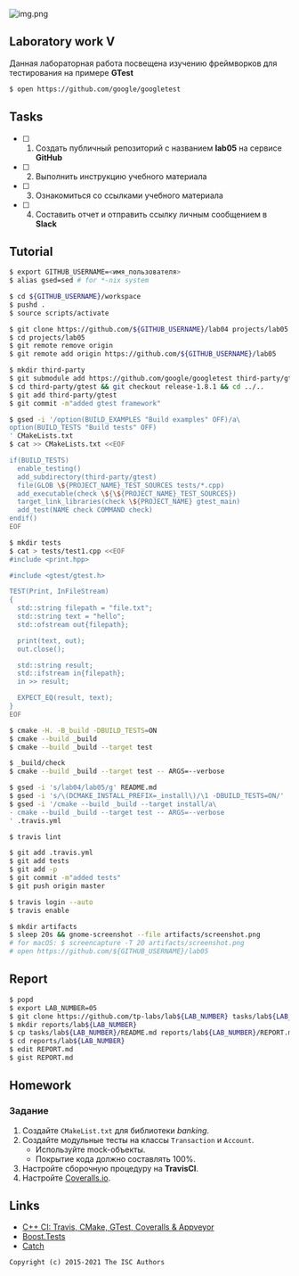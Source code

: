 ![img.png](img.png)

## Laboratory work V

Данная лабораторная работа посвещена изучению фреймворков для тестирования на примере **GTest**

```sh
$ open https://github.com/google/googletest
```

## Tasks

- [ ] 1. Создать публичный репозиторий с названием **lab05** на сервисе **GitHub**
- [ ] 2. Выполнить инструкцию учебного материала
- [ ] 3. Ознакомиться со ссылками учебного материала
- [ ] 4. Составить отчет и отправить ссылку личным сообщением в **Slack**

## Tutorial

```sh
$ export GITHUB_USERNAME=<имя_пользователя>
$ alias gsed=sed # for *-nix system
```

```sh
$ cd ${GITHUB_USERNAME}/workspace
$ pushd .
$ source scripts/activate
```

```sh
$ git clone https://github.com/${GITHUB_USERNAME}/lab04 projects/lab05
$ cd projects/lab05
$ git remote remove origin
$ git remote add origin https://github.com/${GITHUB_USERNAME}/lab05
```

```sh
$ mkdir third-party
$ git submodule add https://github.com/google/googletest third-party/gtest
$ cd third-party/gtest && git checkout release-1.8.1 && cd ../..
$ git add third-party/gtest
$ git commit -m"added gtest framework"
```

```sh
$ gsed -i '/option(BUILD_EXAMPLES "Build examples" OFF)/a\
option(BUILD_TESTS "Build tests" OFF)
' CMakeLists.txt
$ cat >> CMakeLists.txt <<EOF

if(BUILD_TESTS)
  enable_testing()
  add_subdirectory(third-party/gtest)
  file(GLOB \${PROJECT_NAME}_TEST_SOURCES tests/*.cpp)
  add_executable(check \${\${PROJECT_NAME}_TEST_SOURCES})
  target_link_libraries(check \${PROJECT_NAME} gtest_main)
  add_test(NAME check COMMAND check)
endif()
EOF
```

```sh
$ mkdir tests
$ cat > tests/test1.cpp <<EOF
#include <print.hpp>

#include <gtest/gtest.h>

TEST(Print, InFileStream)
{
  std::string filepath = "file.txt";
  std::string text = "hello";
  std::ofstream out{filepath};

  print(text, out);
  out.close();

  std::string result;
  std::ifstream in{filepath};
  in >> result;

  EXPECT_EQ(result, text);
}
EOF
```

```sh
$ cmake -H. -B_build -DBUILD_TESTS=ON
$ cmake --build _build
$ cmake --build _build --target test
```

```sh
$ _build/check
$ cmake --build _build --target test -- ARGS=--verbose
```

```sh
$ gsed -i 's/lab04/lab05/g' README.md
$ gsed -i 's/\(DCMAKE_INSTALL_PREFIX=_install\)/\1 -DBUILD_TESTS=ON/' .travis.yml
$ gsed -i '/cmake --build _build --target install/a\
- cmake --build _build --target test -- ARGS=--verbose
' .travis.yml
```

```sh
$ travis lint
```

```sh
$ git add .travis.yml
$ git add tests
$ git add -p
$ git commit -m"added tests"
$ git push origin master
```

```sh
$ travis login --auto
$ travis enable
```

```sh
$ mkdir artifacts
$ sleep 20s && gnome-screenshot --file artifacts/screenshot.png
# for macOS: $ screencapture -T 20 artifacts/screenshot.png
# open https://github.com/${GITHUB_USERNAME}/lab05
```

## Report

```sh
$ popd
$ export LAB_NUMBER=05
$ git clone https://github.com/tp-labs/lab${LAB_NUMBER} tasks/lab${LAB_NUMBER}
$ mkdir reports/lab${LAB_NUMBER}
$ cp tasks/lab${LAB_NUMBER}/README.md reports/lab${LAB_NUMBER}/REPORT.md
$ cd reports/lab${LAB_NUMBER}
$ edit REPORT.md
$ gist REPORT.md
```

## Homework

### Задание
1. Создайте `CMakeList.txt` для библиотеки *banking*.
2. Создайте модульные тесты на классы `Transaction` и `Account`.
    * Используйте mock-объекты.
    * Покрытие кода должно составлять 100%.
3. Настройте сборочную процедуру на **TravisCI**.
4. Настройте [Coveralls.io](https://coveralls.io/).

## Links

- [C++ CI: Travis, CMake, GTest, Coveralls & Appveyor](http://david-grs.github.io/cpp-clang-travis-cmake-gtest-coveralls-appveyor/)
- [Boost.Tests](http://www.boost.org/doc/libs/1_63_0/libs/test/doc/html/)
- [Catch](https://github.com/catchorg/Catch2)

```
Copyright (c) 2015-2021 The ISC Authors
```
